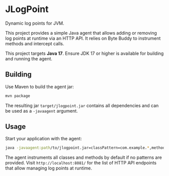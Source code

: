# JLogPoint

Dynamic log points for JVM.

This project provides a simple Java agent that allows adding or removing
log points at runtime via an HTTP API. It relies on Byte Buddy to
instrument methods and intercept calls.

This project targets **Java 17**. Ensure JDK 17 or higher is available for
building and running the agent.

## Building

Use Maven to build the agent jar:

```bash
mvn package
```

The resulting jar `target/jlogpoint.jar` contains all dependencies and can
be used as a `-javaagent` argument.

## Usage

Start your application with the agent:

```bash
java -javaagent:path/to/jlogpoint.jar=classPattern=com.example.*,methodPattern=get.* -jar yourapp.jar
```

The agent instruments all classes and methods by default if no patterns are
provided. Visit `http://localhost:8081/` for the list of HTTP API endpoints that
allow managing log points at runtime.
